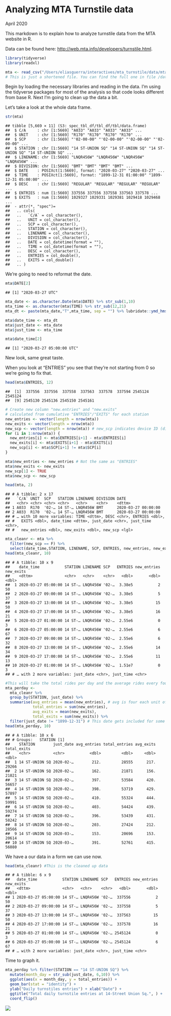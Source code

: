 Analyzing MTA Turnstile data
================
April 2020

This markdown is to explain how to analyze turnstile data from the MTA
website in R.

Data can be found here: <http://web.mta.info/developers/turnstile.html>.

``` r
library(tidyverse)
library(readxl)

mta <- read_csv("/Users/eliasguerra/interactives/mta_turnstile/data/mta_example14st.csv") 
# This is just a shortened file. You can find the full one in file /data. 
```

Begin by loading the necessary libraries and reading in the data. I’m
using the tidyverse packages for most of the analysis so that code looks
different from base R. Next I’m going to clean up the data a bit.

Let’s take a look at the whole data frame.

``` r
str(mta)
```

    ## tibble [5,669 × 11] (S3: spec_tbl_df/tbl_df/tbl/data.frame)
    ##  $ C/A     : chr [1:5669] "A033" "A033" "A033" "A033" ...
    ##  $ UNIT    : chr [1:5669] "R170" "R170" "R170" "R170" ...
    ##  $ SCP     : chr [1:5669] "'02-00-00" "'02-00-00" "'02-00-00" "'02-00-00" ...
    ##  $ STATION : chr [1:5669] "14 ST-UNION SQ" "14 ST-UNION SQ" "14 ST-UNION SQ" "14 ST-UNION SQ" ...
    ##  $ LINENAME: chr [1:5669] "LNQR456W" "LNQR456W" "LNQR456W" "LNQR456W" ...
    ##  $ DIVISION: chr [1:5669] "BMT" "BMT" "BMT" "BMT" ...
    ##  $ DATE    : POSIXct[1:5669], format: "2020-03-27" "2020-03-27" ...
    ##  $ TIME    : POSIXct[1:5669], format: "1899-12-31 01:00:00" "1899-12-31 05:00:00" ...
    ##  $ DESC    : chr [1:5669] "REGULAR" "REGULAR" "REGULAR" "REGULAR" ...
    ##  $ ENTRIES : num [1:5669] 337556 337556 337558 337563 337578 ...
    ##  $ EXITS   : num [1:5669] 1029327 1029331 1029381 1029418 1029468 ...
    ##  - attr(*, "spec")=
    ##   .. cols(
    ##   ..   `C/A` = col_character(),
    ##   ..   UNIT = col_character(),
    ##   ..   SCP = col_character(),
    ##   ..   STATION = col_character(),
    ##   ..   LINENAME = col_character(),
    ##   ..   DIVISION = col_character(),
    ##   ..   DATE = col_datetime(format = ""),
    ##   ..   TIME = col_datetime(format = ""),
    ##   ..   DESC = col_character(),
    ##   ..   ENTRIES = col_double(),
    ##   ..   EXITS = col_double()
    ##   .. )

We’re going to need to reformat the date.

``` r
mta$DATE[2]
```

    ## [1] "2020-03-27 UTC"

``` r
mta_date <- as.character.Date(mta$DATE) %>% str_sub(1,10)
mta_time <- as.character(mta$TIME) %>% str_sub(12,21)
mta_dt <- paste(mta_date,"T",mta_time, sep = "") %>% lubridate::ymd_hms()

mta$date_time <- mta_dt
mta$just_date <- mta_date
mta$just_time <- mta_time

mta$date_time[2]
```

    ## [1] "2020-03-27 05:00:00 UTC"

New look, same great taste.

When you look at “ENTRIES” you see that they’re not starting from 0 so
we’re going to fix
    that.

``` r
head(mta$ENTRIES, 12)
```

    ##  [1]  337556  337556  337558  337563  337578  337594 2545124 2545124
    ##  [9] 2545130 2545136 2545150 2545161

``` r
# Create new column "new.entries" and "new.exits" 
# calculated from cumulative "ENTRIES"/"EXITS" for each station
new_entries <- vector(length = nrow(mta))
new_exits <- vector(length = nrow(mta))
new_scp <- vector(length = nrow(mta)) # new_scp indicates device ID (dif turnstile?)
for (i in 1:nrow(mta)) {
  new_entries[i] <- mta$ENTRIES[i+1] - mta$ENTRIES[i]
  new_exits[i] <- mta$EXITS[i+1] - mta$EXITS[i]
  new_scp[i] <- mta$SCP[i+1] != mta$SCP[i]
}

mta$new_entries <- new_entries # Not the same as "ENTRIES" 
mta$new_exits <- new_exits
new_scp[1] <- TRUE
mta$new_scp <- new_scp

head(mta, 2)
```

    ## # A tibble: 2 x 17
    ##   `C/A` UNIT  SCP   STATION LINENAME DIVISION DATE               
    ##   <chr> <chr> <chr> <chr>   <chr>    <chr>    <dttm>             
    ## 1 A033  R170  '02-… 14 ST-… LNQR456W BMT      2020-03-27 00:00:00
    ## 2 A033  R170  '02-… 14 ST-… LNQR456W BMT      2020-03-27 00:00:00
    ## # … with 10 more variables: TIME <dttm>, DESC <chr>, ENTRIES <dbl>,
    ## #   EXITS <dbl>, date_time <dttm>, just_date <chr>, just_time <chr>,
    ## #   new_entries <dbl>, new_exits <dbl>, new_scp <lgl>

``` r
mta_cleanr <- mta %>%
  filter(new_scp == F) %>% 
  select(date_time,STATION, LINENAME, SCP, ENTRIES, new_entries, new_exits, just_date, just_time)
head(mta_cleanr, 10)
```

    ## # A tibble: 10 x 9
    ##    date_time           STATION LINENAME SCP   ENTRIES new_entries new_exits
    ##    <dttm>              <chr>   <chr>    <chr>   <dbl>       <dbl>     <dbl>
    ##  1 2020-03-27 05:00:00 14 ST-… LNQR456W '02-…  3.38e5           2        50
    ##  2 2020-03-27 09:00:00 14 ST-… LNQR456W '02-…  3.38e5           5        37
    ##  3 2020-03-27 13:00:00 14 ST-… LNQR456W '02-…  3.38e5          15        50
    ##  4 2020-03-27 17:00:00 14 ST-… LNQR456W '02-…  3.38e5          16        21
    ##  5 2020-03-27 01:00:00 14 ST-… LNQR456W '02-…  2.55e6           0         3
    ##  6 2020-03-27 05:00:00 14 ST-… LNQR456W '02-…  2.55e6           6        67
    ##  7 2020-03-27 09:00:00 14 ST-… LNQR456W '02-…  2.55e6           6        32
    ##  8 2020-03-27 13:00:00 14 ST-… LNQR456W '02-…  2.55e6          14        34
    ##  9 2020-03-27 17:00:00 14 ST-… LNQR456W '02-…  2.55e6          11        13
    ## 10 2020-03-27 01:00:00 14 ST-… LNQR456W '02-…  1.51e7           0         3
    ## # … with 2 more variables: just_date <chr>, just_time <chr>

``` r
#This will take the total rides per day and the average rides every four hours. 
mta_perday <-
  mta_cleanr %>%
  group_by(STATION, just_date) %>%
  summarise(avg_entries = mean(new_entries), # avg is four each unit of time data was collected, four hours
            total_entries = sum(new_entries),
            avg_exits = mean(new_exits),
            total_exits = sum(new_exits)) %>%
  filter(just_date != "1899-12-31") # This date gets included for some reason
head(mta_perday, 10)
```

    ## # A tibble: 10 x 6
    ## # Groups:   STATION [1]
    ##    STATION        just_date avg_entries total_entries avg_exits total_exits
    ##    <chr>          <chr>           <dbl>         <dbl>     <dbl>       <dbl>
    ##  1 14 ST-UNION SQ 2020-02-…        212.         28555      217.       29266
    ##  2 14 ST-UNION SQ 2020-02-…        162.         21871      156.       21021
    ##  3 14 ST-UNION SQ 2020-02-…        397.         53584      420.       56657
    ##  4 14 ST-UNION SQ 2020-02-…        398.         53719      429.       57897
    ##  5 14 ST-UNION SQ 2020-02-…        410.         55324      444.       59991
    ##  6 14 ST-UNION SQ 2020-02-…        403.         54424      439.       59274
    ##  7 14 ST-UNION SQ 2020-02-…        396.         53439      431.       58242
    ##  8 14 ST-UNION SQ 2020-02-…        203.         27424      212.       28566
    ##  9 14 ST-UNION SQ 2020-03-…        153.         20696      153.       20614
    ## 10 14 ST-UNION SQ 2020-03-…        391.         52761      415.       56080

We have a our data in a form we can use now.

``` r
head(mta_cleanr) #This is the cleaned up data
```

    ## # A tibble: 6 x 9
    ##   date_time           STATION LINENAME SCP   ENTRIES new_entries new_exits
    ##   <dttm>              <chr>   <chr>    <chr>   <dbl>       <dbl>     <dbl>
    ## 1 2020-03-27 05:00:00 14 ST-… LNQR456W '02-…  337556           2        50
    ## 2 2020-03-27 09:00:00 14 ST-… LNQR456W '02-…  337558           5        37
    ## 3 2020-03-27 13:00:00 14 ST-… LNQR456W '02-…  337563          15        50
    ## 4 2020-03-27 17:00:00 14 ST-… LNQR456W '02-…  337578          16        21
    ## 5 2020-03-27 01:00:00 14 ST-… LNQR456W '02-… 2545124           0         3
    ## 6 2020-03-27 05:00:00 14 ST-… LNQR456W '02-… 2545124           6        67
    ## # … with 2 more variables: just_date <chr>, just_time <chr>

Time to graph it.

``` r
mta_perday %>% filter(STATION == "14 ST-UNION SQ") %>%
  mutate(month_day = str_sub(just_date, 6,10)) %>%
  ggplot(aes(x = month_day, y = total_entries)) +
  geom_bar(stat = "identity") +
  ylab("Daily turnstiles entries") + xlab("Date") + 
  ggtitle("Total daily turnstile entries at 14-Street Union Sq.", ) +
  coord_flip() 
```

![](turnstile_files/figure-gfm/unnamed-chunk-7-1.png)<!-- -->
